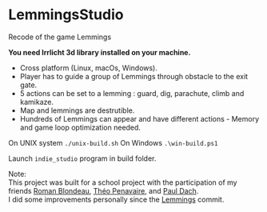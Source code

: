 # LemmingsStudio
Recode of the game Lemmings

**You need Irrlicht 3d library installed on your machine.**

- Cross platform (Linux, macOs, Windows).
- Player has to guide a group of Lemmings through obstacle to the exit gate.
- 5 actions can be set to a lemming : guard, dig, parachute, climb and kamikaze.
- Map and lemmings are destrutible.
- Hundreds of Lemmings can appear and have different actions - Memory and game loop optimization needed.

On UNIX system
`./unix-build.sh`
On Windows
`.\win-build.ps1`

Launch `indie_studio` program in build folder.

Note:
\
This project was built for a school project with the participation of my friends [Roman Blondeau](https://github.com/RomanBlondeau), [Théo Penavaire](https://github.com/theo-pnv), and [Paul Dach](https://github.com/PaulDach).
\
I did some improvements personally since the [Lemmings](https://github.com/VictorDebray/LemmingsStudio/commit/3ea2be30bf1998f825cde673c819c2638574eef8) commit.